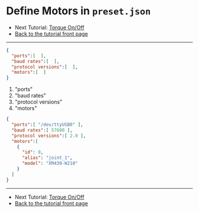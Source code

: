 # Define Motors in `preset.json`

- Next Tutorial: [Torque On/Off](01_torque.en.md)
- [Back to the tutorial front page](TUTORIAL.en.md)

---


```json
{
  "ports":[  ],
  "baud rates":[  ],
  "protocol versions":[  ],
  "motors":[  ]
}
```

1. "ports"
1. "baud rates"
1. "protocol versions"
1. "motors"

```json
{
  "ports":[ "/dev/ttyUSB0" ],
  "baud rates":[ 57600 ],
  "protocol versions":[ 2.0 ],
  "motors":[
    {
      "id": 0,
      "alias": "joint_1",
      "model": "XM430-W210"
    }
  ]
}
```

---

- Next Tutorial: [Torque On/Off](01_torque.en.md)
- [Back to the tutorial front page](TUTORIAL.en.md)

